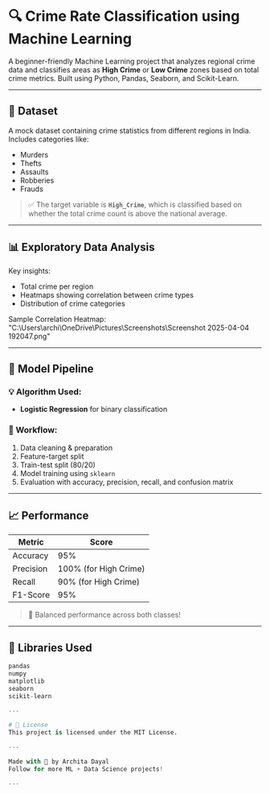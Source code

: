 # 🔍 Crime Rate Classification using Machine Learning

A beginner-friendly Machine Learning project that analyzes regional crime data and classifies areas as **High Crime** or **Low Crime** zones based on total crime metrics. Built using Python, Pandas, Seaborn, and Scikit-Learn.

---

## 📁 Dataset

A mock dataset containing crime statistics from different regions in India.  
Includes categories like:

- Murders
- Thefts
- Assaults
- Robberies
- Frauds

> ✅ The target variable is **`High_Crime`**, which is classified based on whether the total crime count is above the national average.

---

## 📊 Exploratory Data Analysis

Key insights:
- Total crime per region
- Heatmaps showing correlation between crime types
- Distribution of crime categories

Sample Correlation Heatmap:  
"C:\Users\archi\OneDrive\Pictures\Screenshots\Screenshot 2025-04-04 192047.png"

---

## 🤖 Model Pipeline

### 💡 Algorithm Used:
- **Logistic Regression** for binary classification

### 🧪 Workflow:
1. Data cleaning & preparation
2. Feature-target split
3. Train-test split (80/20)
4. Model training using `sklearn`
5. Evaluation with accuracy, precision, recall, and confusion matrix

---

## 📈 Performance

| Metric       | Score |
|--------------|-------|
| Accuracy     | 95%   |
| Precision    | 100% (for High Crime) |
| Recall       | 90% (for High Crime) |
| F1-Score     | 95%   |

> 📌 Balanced performance across both classes!

---

## 🧠 Libraries Used

```python
pandas
numpy
matplotlib
seaborn
scikit-learn

---

# 📄 License
This project is licensed under the MIT License.

---

Made with 💙 by Archita Dayal
Follow for more ML + Data Science projects!

---
